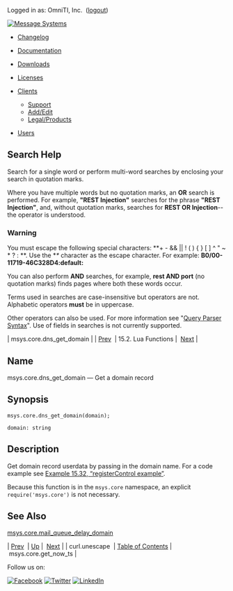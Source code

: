 Logged in as: OmniTI, Inc.  ([logout](https://support.messagesystems.com/logout.php))

[![Message Systems](https://support.messagesystems.com/images/ms-white205.png)](https://support.messagesystems.com/start.php) 

*   [Changelog](https://support.messagesystems.com/start.php?show=changelog)
*   [Documentation](https://support.messagesystems.com/docs/)
*   [Downloads](https://support.messagesystems.com/start.php)

*   [Licenses](https://support.messagesystems.com/license_summary.php)
*   <a href="">Clients</a>
    *   [Support](https://support.messagesystems.com/cs.php)
    *   [Add/Edit](https://support.messagesystems.com/edit_client.php)
    *   [Legal/Products](https://support.messagesystems.com/edit_products.php)
*   [Users](https://support.messagesystems.com/edit_customer.php)

## Search Help

Search for a single word or perform multi-word searches by enclosing your search in quotation marks.

Where you have multiple words but no quotation marks, an **OR** search is performed. For example, **"REST Injection"** searches for the phrase **"REST Injection"**, and, without quotation marks, searches for **REST OR Injection**--the operator is understood.

### Warning

You must escape the following special characters: **+ - && || ! ( ) { } [ ] ^ " ~ * ? : \**. Use the **\** character as the escape character. For example: **B0/00-11719-46C328D4\:default\:**

You can also perform **AND** searches, for example, **rest AND port** (no quotation marks) finds pages where both these words occur.

Terms used in searches are case-insensitive but operators are not. Alphabetic operators **must** be in uppercase.

Other operators can also be used. For more information see "[Query Parser Syntax](https://lucene.apache.org/core/old_versioned_docs/versions/3_0_0/queryparsersyntax.html)". Use of fields in searches is not currently supported.

| msys.core.dns_get_domain |
| [Prev](lua.ref.curl.unescape.php)  | 15.2. Lua Functions |  [Next](lua.ref.msys.core.get_now_ts.php) |

<a name="lua.ref.msys.core.dns_get_domain"></a>
## Name

msys.core.dns_get_domain — Get a domain record

<a name="idp24106288"></a>
## Synopsis

`msys.core.dns_get_domain(domain);`

`domain: string`<a name="idp24108592"></a>
## Description

Get domain record userdata by passing in the domain name. For a code example see [Example 15.32, “registerControl example”](lua.ref.msys.registerControl.php#lua.ref.msys.registerControl.example "Example 15.32. registerControl example").

Because this function is in the `msys.core` namespace, an explicit `require('msys.core')` is not necessary.

<a name="idp24111824"></a>
## See Also

[msys.core.mail_queue_delay_domain](lua.ref.msys.core.mail_queue_delay_domain.php "msys.core.mail_queue_delay_domain")

| [Prev](lua.ref.curl.unescape.php)  | [Up](lua.function.details.php) |  [Next](lua.ref.msys.core.get_now_ts.php) |
| curl.unescape  | [Table of Contents](index.php) |  msys.core.get_now_ts |

Follow us on:

[![Facebook](https://support.messagesystems.com/images/icon-facebook.png)](http://www.facebook.com/messagesystems) [![Twitter](https://support.messagesystems.com/images/icon-twitter.png)](http://twitter.com/#!/MessageSystems) [![LinkedIn](https://support.messagesystems.com/images/icon-linkedin.png)](http://www.linkedin.com/company/message-systems)